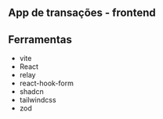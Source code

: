 ## App de transações - frontend


## Ferramentas
- vite
- React
- relay
- react-hook-form
- shadcn
- tailwindcss
- zod
